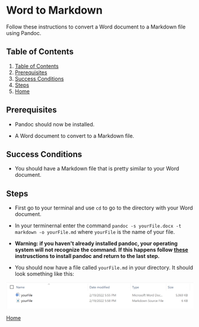 # Word to Markdown

Follow these instructions to convert a Word document to a Markdown file using Pandoc.

## Table of Contents

1. [Table of Contents](#toc)
2. [Prerequisites](#prerequisites)
3. [Success Conditions](#success-conditions)
4. [Steps](#steps)
5. [Home](WordToMarkdownGuide.md)

## Prerequisites

- Pandoc should now be installed.

- A Word document to convert to a Markdown file.

## Success Conditions

- You should have a Markdown file that is pretty similar to your Word document.

## Steps

- First go to your terminal and use `cd` to go to the directory with your Word document.

- In your terminernal enter the command `pandoc -s yourFile.docx -t markdown -o yourFile.md` where `yourFile` is the name of your file.

- **Warning: if you haven't already installed pandoc, your operating system will not recognize the command. If this happens follow [these](Download-and-Instillation.md) instrusctions to install pandoc and return to the last step.**

- You should now have a file called `yourFile.md` in your directory. It should look something like this:

![Directory Image](/yourFile.PNG)

[Home](WordToMarkdownGuide.md)
